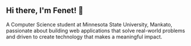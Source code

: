 ## Hi there, I'm Fenet! 👋
A Computer Science student at Minnesota State University, Mankato, passionate about building web applications that solve real-world problems and driven to create technology that makes a meaningful impact.

<!--

- 🔭 I'm currently working on **FitPick** (AI-powered Outfit Generator) and **EthioBiz** (Business Website Builder)
- 🌱 I'm learning **Full-Stack Development** and **Machine Learning**
- 👯 I'm open to collaborating on **open source projects** and **social impact tech**
- 💬 Ask me about **React**, **Python**, **Web Development**, or **APIs**
- 📫 Reach me at: **fenet.getachew@mnsu.edu**
##- ⚡ Fun fact: [Your new fun fact here]

## 🛠️ Tech Stack

### Languages
![Python](https://img.shields.io/badge/-Python-3776AB?style=flat-square&logo=Python&logoColor=white)
![JavaScript](https://img.shields.io/badge/-JavaScript-F7DF1E?style=flat-square&logo=javascript&logoColor=black)
![TypeScript](https://img.shields.io/badge/-TypeScript-3178C6?style=flat-square&logo=typescript&logoColor=white)
![Java](https://img.shields.io/badge/-Java-007396?style=flat-square&logo=java&logoColor=white)
![C#](https://img.shields.io/badge/-C%23-239120?style=flat-square&logo=c-sharp&logoColor=white)
![SQL](https://img.shields.io/badge/-SQL-4479A1?style=flat-square&logo=mysql&logoColor=white)

### Frontend
![React](https://img.shields.io/badge/-React-61DAFB?style=flat-square&logo=react&logoColor=black)
![HTML5](https://img.shields.io/badge/-HTML5-E34F26?style=flat-square&logo=html5&logoColor=white)
![CSS3](https://img.shields.io/badge/-CSS3-1572B6?style=flat-square&logo=css3&logoColor=white)
![Tailwind CSS](https://img.shields.io/badge/-Tailwind%20CSS-38B2AC?style=flat-square&logo=tailwind-css&logoColor=white)

### Backend & Tools
![Node.js](https://img.shields.io/badge/-Node.js-339933?style=flat-square&logo=node.js&logoColor=white)
![Firebase](https://img.shields.io/badge/-Firebase-FFCA28?style=flat-square&logo=firebase&logoColor=black)
![Google Cloud](https://img.shields.io/badge/-Google%20Cloud-4285F4?style=flat-square&logo=google-cloud&logoColor=white)
![Git](https://img.shields.io/badge/-Git-F05032?style=flat-square&logo=git&logoColor=white)
![VS Code](https://img.shields.io/badge/-VS%20Code-007ACC?style=flat-square&logo=visual-studio-code&logoColor=white)

## 🎯 Featured Projects

### 📚 [FEDA - Educational Video Platform](link-to-feda-repo)
A short-form video platform focused on educational content with category-based filtering and hashtag algorithms.
- **Tech Stack:** React, Python, Firebase
- **Features:** Content categorization, user feed curation, real-time recommendations
- **Status:** Frontend complete, backend in development

*More projects coming soon as I finish building them!*

## 🌟 Current Focus

- 🔥 Launching Outfit Generator and Business Website builder platforms with full-stack functionality
- 🎯 Exploring machine learning applications in educational technology
- 🤝 Contributing to open source projects and building developer community

## 📫 Let's Connect!

[![LinkedIn](https://img.shields.io/badge/-LinkedIn-0077B5?style=flat-square&logo=linkedin&logoColor=white)](your-linkedin-url)
[![Portfolio](https://img.shields.io/badge/-Portfolio-000000?style=flat-square&logo=vercel&logoColor=white)](your-portfolio-url)
[![Email](https://img.shields.io/badge/-Email-D14836?style=flat-square&logo=gmail&logoColor=white)](mailto:fenet.getachew@mnsu.edu)

---

